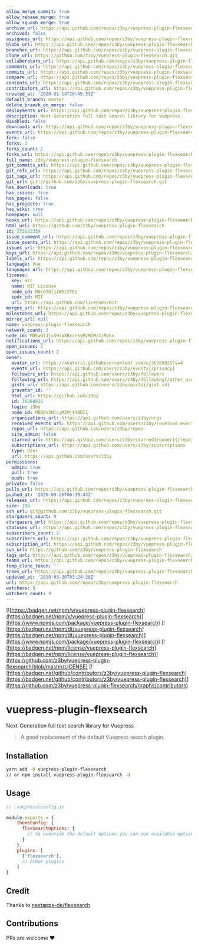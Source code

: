```yaml
---
allow_merge_commit: true
allow_rebase_merge: true
allow_squash_merge: true
archive_url: https://api.github.com/repos/z3by/vuepress-plugin-flexsearch/{archive_format}{/ref}
archived: false
assignees_url: https://api.github.com/repos/z3by/vuepress-plugin-flexsearch/assignees{/user}
blobs_url: https://api.github.com/repos/z3by/vuepress-plugin-flexsearch/git/blobs{/sha}
branches_url: https://api.github.com/repos/z3by/vuepress-plugin-flexsearch/branches{/branch}
clone_url: https://github.com/z3by/vuepress-plugin-flexsearch.git
collaborators_url: https://api.github.com/repos/z3by/vuepress-plugin-flexsearch/collaborators{/collaborator}
comments_url: https://api.github.com/repos/z3by/vuepress-plugin-flexsearch/comments{/number}
commits_url: https://api.github.com/repos/z3by/vuepress-plugin-flexsearch/commits{/sha}
compare_url: https://api.github.com/repos/z3by/vuepress-plugin-flexsearch/compare/{base}...{head}
contents_url: https://api.github.com/repos/z3by/vuepress-plugin-flexsearch/contents/{+path}
contributors_url: https://api.github.com/repos/z3by/vuepress-plugin-flexsearch/contributors
created_at: '2020-01-14T20:45:33Z'
default_branch: master
delete_branch_on_merge: false
deployments_url: https://api.github.com/repos/z3by/vuepress-plugin-flexsearch/deployments
description: Next-Generation full text search library for Vuepress
disabled: false
downloads_url: https://api.github.com/repos/z3by/vuepress-plugin-flexsearch/downloads
events_url: https://api.github.com/repos/z3by/vuepress-plugin-flexsearch/events
fork: false
forks: 2
forks_count: 2
forks_url: https://api.github.com/repos/z3by/vuepress-plugin-flexsearch/forks
full_name: z3by/vuepress-plugin-flexsearch
git_commits_url: https://api.github.com/repos/z3by/vuepress-plugin-flexsearch/git/commits{/sha}
git_refs_url: https://api.github.com/repos/z3by/vuepress-plugin-flexsearch/git/refs{/sha}
git_tags_url: https://api.github.com/repos/z3by/vuepress-plugin-flexsearch/git/tags{/sha}
git_url: git://github.com/z3by/vuepress-plugin-flexsearch.git
has_downloads: true
has_issues: true
has_pages: false
has_projects: true
has_wiki: true
homepage: null
hooks_url: https://api.github.com/repos/z3by/vuepress-plugin-flexsearch/hooks
html_url: https://github.com/z3by/vuepress-plugin-flexsearch
id: 233932339
issue_comment_url: https://api.github.com/repos/z3by/vuepress-plugin-flexsearch/issues/comments{/number}
issue_events_url: https://api.github.com/repos/z3by/vuepress-plugin-flexsearch/issues/events{/number}
issues_url: https://api.github.com/repos/z3by/vuepress-plugin-flexsearch/issues{/number}
keys_url: https://api.github.com/repos/z3by/vuepress-plugin-flexsearch/keys{/key_id}
labels_url: https://api.github.com/repos/z3by/vuepress-plugin-flexsearch/labels{/name}
language: Vue
languages_url: https://api.github.com/repos/z3by/vuepress-plugin-flexsearch/languages
license:
  key: mit
  name: MIT License
  node_id: MDc6TGljZW5zZTEz
  spdx_id: MIT
  url: https://api.github.com/licenses/mit
merges_url: https://api.github.com/repos/z3by/vuepress-plugin-flexsearch/merges
milestones_url: https://api.github.com/repos/z3by/vuepress-plugin-flexsearch/milestones{/number}
mirror_url: null
name: vuepress-plugin-flexsearch
network_count: 2
node_id: MDEwOlJlcG9zaXRvcnkyMzM5MzIzMzk=
notifications_url: https://api.github.com/repos/z3by/vuepress-plugin-flexsearch/notifications{?since,all,participating}
open_issues: 2
open_issues_count: 2
owner:
  avatar_url: https://avatars1.githubusercontent.com/u/36268825?v=4
  events_url: https://api.github.com/users/z3by/events{/privacy}
  followers_url: https://api.github.com/users/z3by/followers
  following_url: https://api.github.com/users/z3by/following{/other_user}
  gists_url: https://api.github.com/users/z3by/gists{/gist_id}
  gravatar_id: ''
  html_url: https://github.com/z3by
  id: 36268825
  login: z3by
  node_id: MDQ6VXNlcjM2MjY4ODI1
  organizations_url: https://api.github.com/users/z3by/orgs
  received_events_url: https://api.github.com/users/z3by/received_events
  repos_url: https://api.github.com/users/z3by/repos
  site_admin: false
  starred_url: https://api.github.com/users/z3by/starred{/owner}{/repo}
  subscriptions_url: https://api.github.com/users/z3by/subscriptions
  type: User
  url: https://api.github.com/users/z3by
permissions:
  admin: true
  pull: true
  push: true
private: false
pulls_url: https://api.github.com/repos/z3by/vuepress-plugin-flexsearch/pulls{/number}
pushed_at: '2020-03-26T06:39:43Z'
releases_url: https://api.github.com/repos/z3by/vuepress-plugin-flexsearch/releases{/id}
size: 396
ssh_url: git@github.com:z3by/vuepress-plugin-flexsearch.git
stargazers_count: 9
stargazers_url: https://api.github.com/repos/z3by/vuepress-plugin-flexsearch/stargazers
statuses_url: https://api.github.com/repos/z3by/vuepress-plugin-flexsearch/statuses/{sha}
subscribers_count: 2
subscribers_url: https://api.github.com/repos/z3by/vuepress-plugin-flexsearch/subscribers
subscription_url: https://api.github.com/repos/z3by/vuepress-plugin-flexsearch/subscription
svn_url: https://github.com/z3by/vuepress-plugin-flexsearch
tags_url: https://api.github.com/repos/z3by/vuepress-plugin-flexsearch/tags
teams_url: https://api.github.com/repos/z3by/vuepress-plugin-flexsearch/teams
temp_clone_token: ''
trees_url: https://api.github.com/repos/z3by/vuepress-plugin-flexsearch/git/trees{/sha}
updated_at: '2020-03-30T03:24:38Z'
url: https://api.github.com/repos/z3by/vuepress-plugin-flexsearch
watchers: 9
watchers_count: 9
---
```


[![https://badgen.net/npm/v/vuepress-plugin-flexsearch](https://badgen.net/npm/v/vuepress-plugin-flexsearch)](https://www.npmjs.com/package/vuepress-plugin-flexsearch)
[![https://badgen.net/npm/dt/vuepress-plugin-flexsearch](https://badgen.net/npm/dt/vuepress-plugin-flexsearch)](https://www.npmjs.com/package/vuepress-plugin-flexsearch)
[![https://badgen.net/npm/license/vuepress-plugin-flexsearch](https://badgen.net/npm/license/vuepress-plugin-flexsearch)](https://github.com/z3by/vuepress-plugin-flexsearch/blob/master/LICENSE)
[![https://badgen.net/github/contributors/z3by/vuepress-plugin-flexsearch](https://badgen.net/github/contributors/z3by/vuepress-plugin-flexsearch)](https://github.com/z3by/vuepress-plugin-flexsearch/graphs/contributors)


# vuepress-plugin-flexsearch

Next-Generation full text search library for Vuepress

> A good replacement of the default Vuepress search plugin.

## Installation

```bash
yarn add -D vuepress-plugin-flexsearch
// or npm install vuepress-plugin-flexsearch -D

```

## Usage

```js
// .vuepress/config.js

module.exports = {
    themeConfig: {
      flexSearchOptions: {
        // to override the default options you can see available options on https://github.com/nextapps-de/flexsearch
      }
    },
    plugins: [
      ['flexsearch'],
      // other plugins
    ]
}
```

## Credit

Thanks to [nextapps-de/flexsearch](https://github.com/nextapps-de/flexsearch)

## Contributions

PRs are welcome :heart:
